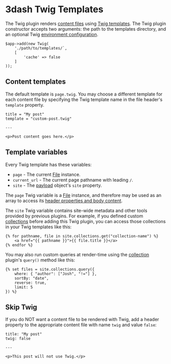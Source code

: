 # 3dash Twig Templates

The Twig plugin renders [content files](../files.md#content-files) using 
[Twig templates](https://twig.symfony.com/). The Twig  plugin constructor 
accepts two arguments: the path to the templates directory, and an optional 
Twig [environment configuration](https://twig.symfony.com/doc/3.x/api.html#environment-options).

```
$app->add(new Twig(
    './path/to/templates/`,
    [
        'cache' => false
    ]
));
```

## Content templates

The default template is `page.twig`. You may choose a different template 
for each content file by specifying the Twig template name in the file 
header's `template` property.

```
title = "My post"
template = "custom-post.twig"

---

<p>Post content goes here.</p>
```

## Template variables

Every Twig template has these variables:

* `page` - The current [File](../files.md#the-file-class) instance.
* `current_url` - The current page pathname with leading `/`.
* `site` - The [payload](../payload.md) object's `site` property.

The `page` Twig variable is a [File](../files.md#the-file-class) instance, and therefore may be 
used as an array to access its [header properties and body content](../files.md#content-files).

The `site` Twig variable contains site-wide metadata and other tools provided by 
previous plugins. For example, if you defined custom [collections](./collections.md) 
before adding this Twig plugin, you can access those collections in your Twig 
templates like this:

```
{% for pathname, file in site.collections.get("collection-name") %}
    <a href="{{ pathname }}">{{ file.title }}</a>
{% endfor %}
```

You may also run custom queries at render-time using the [collection](./collections.md) 
plugin's `query()` method like this:

```
{% set files = site.collections.query({
    where: { "author": ["Josh", "!="] },
    sortBy: "date",
    reverse: true,
    limit: 5
}) %}
```

## Skip Twig

If you do NOT want a content file to be rendered with Twig, add a header property 
to the appropriate content file with name `twig` and value `false`:

```
title: "My post"
twig: false

---

<p>This post will not use Twig.</p>
```
